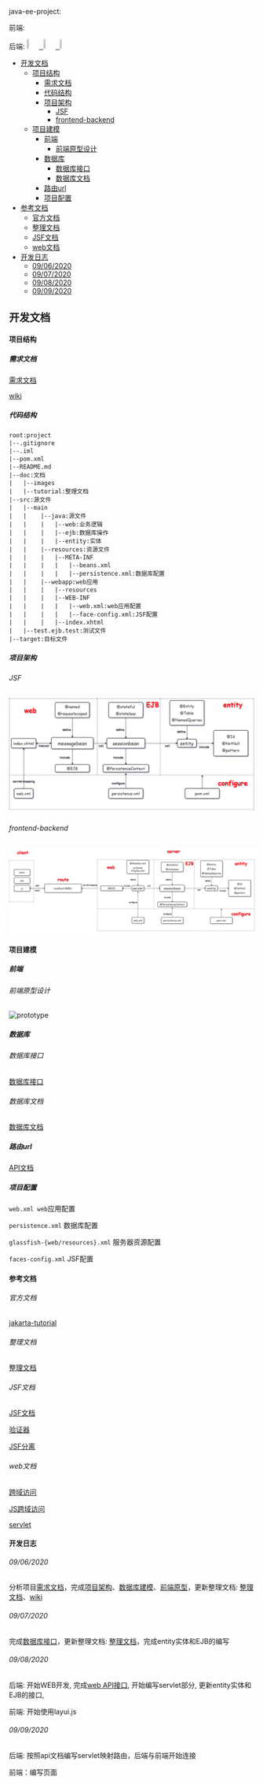 java-ee-project:

前端: 

后端:
<kbd>
    <a href="https://github.com/ppdog0">
        <img src="https://avatars2.githubusercontent.com/u/48408863?s=460&v=4" width="5%" height="5%" style="border: 50% solid black">
    </a>
    <a href="https://github.com/buggyminer">
        <img src="https://avatars3.githubusercontent.com/u/46335543?s=400&v=4" width="5%" height="5%" style="border: 50% solid black">
    </a>
    <a href="https://github.com/GwanWingYan">
        <img src="https://avatars2.githubusercontent.com/u/47978664?s=400&v=4" width="5%" height="5%" style="border: 50% solid black">
    </a>
</kbd>

<!-- TOC -->

- [开发文档](#%E5%BC%80%E5%8F%91%E6%96%87%E6%A1%A3)
    - [项目结构](#%E9%A1%B9%E7%9B%AE%E7%BB%93%E6%9E%84)
        - [需求文档](#%E9%9C%80%E6%B1%82%E6%96%87%E6%A1%A3)
        - [代码结构](#%E4%BB%A3%E7%A0%81%E7%BB%93%E6%9E%84)
        - [项目架构](#%E9%A1%B9%E7%9B%AE%E6%9E%B6%E6%9E%84)
            - [JSF](#jsf)
            - [frontend-backend](#frontend-backend)
    - [项目建模](#%E9%A1%B9%E7%9B%AE%E5%BB%BA%E6%A8%A1)
        - [前端](#%E5%89%8D%E7%AB%AF)
            - [前端原型设计](#%E5%89%8D%E7%AB%AF%E5%8E%9F%E5%9E%8B%E8%AE%BE%E8%AE%A1)
        - [数据库](#%E6%95%B0%E6%8D%AE%E5%BA%93)
            - [数据库接口](#%E6%95%B0%E6%8D%AE%E5%BA%93%E6%8E%A5%E5%8F%A3)
            - [数据库文档](#%E6%95%B0%E6%8D%AE%E5%BA%93%E6%96%87%E6%A1%A3)
        - [路由url](#%E8%B7%AF%E7%94%B1url)
        - [项目配置](#%E9%A1%B9%E7%9B%AE%E9%85%8D%E7%BD%AE)
- [参考文档](#%E5%8F%82%E8%80%83%E6%96%87%E6%A1%A3)
    - [官方文档](#%E5%AE%98%E6%96%B9%E6%96%87%E6%A1%A3)
    - [整理文档](#%E6%95%B4%E7%90%86%E6%96%87%E6%A1%A3)
    - [JSF文档](#jsf%E6%96%87%E6%A1%A3)
    - [web文档](#web%E6%96%87%E6%A1%A3)
- [开发日志](#%E5%BC%80%E5%8F%91%E6%97%A5%E5%BF%97)
    - [09/06/2020](#09062020)
    - [09/07/2020](#09072020)
    - [09/08/2020](#09082020)
    - [09/09/2020](#09092020)

<!-- /TOC -->

## 开发文档

#### 项目结构

##### 需求文档

[需求文档](doc/tutorial/需求分析.md)

[wiki](https://github.com/ppdog0/java-ee-project/wiki/Requirements-Analysis)

##### 代码结构

    root:project
    |--.gitignore
    |--.iml
    |--pom.xml
    |--README.md
    |--doc:文档
    |   |--images
    |   |--tutorial:整理文档
    |--src:源文件
    |   |--main
    |   |    |--java:源文件
    |   |    |   |--web:业务逻辑
    |   |    |   |--ejb:数据库操作
    |   |    |   |--entity:实体
    |   |    |--resources:资源文件
    |   |    |   |--META-INF
    |   |    |   |   |--beans.xml
    |   |    |   |   |--persistence.xml:数据库配置
    |   |    |--webapp:web应用
    |   |    |   |--resources
    |   |    |   |--WEB-INF
    |   |    |   |   |--web.xml:web应用配置
    |   |    |   |   |--face-config.xml:JSF配置
    |   |    |   |--index.xhtml
    |   |--test.ejb.test:测试文件
    |--target:目标文件

##### 项目架构

###### JSF

![项目架构](./doc/images/jave-ee-JSF.png)

###### frontend-backend

![项目架构](./doc/images/jave_ee_architect.png)

#### 项目建模

##### 前端

###### 前端原型设计

![prototype](doc/images/prototype.jpg)

##### 数据库

###### 数据库接口
[数据库接口](doc/model/database_interface.md)

###### 数据库文档

[数据库文档](doc/model/model.md)

##### 路由url

[API文档](doc/servlet/java_API.md)

##### 项目配置

`web.xml web`应用配置

`persistence.xml` 数据库配置

`glassfish-{web/resources}.xml` 服务器资源配置

`faces-config.xml` JSF配置

#### 参考文档

###### 官方文档

[jakarta-tutorial](https://javaee.github.io/tutorial/toc.html)

###### 整理文档

[整理文档](./doc/tutorial)

###### JSF文档

[JSF文档](https://www.w3cschool.cn/java/inject-managed-beans.html)

[验证器](https://blog.csdn.net/qq_33429968/article/details/73928719)

[JSF分离](https://blog.csdn.net/fish_your_god/article/details/100566216)

###### web文档

[跨域访问](https://blog.csdn.net/Wen__Fei/article/details/101458322)

[JS跨域访问](https://www.zhihu.com/question/26376773)

[servlet](https://www.zhihu.com/question/26376773)


#### 开发日志

###### 09/06/2020

分析项目[需求文档](doc/tutorial/需求分析.md)，完成[项目架构](#%E9%A1%B9%E7%9B%AE%E6%9E%B6%E6%9E%84)、[数据库建模](#%E6%95%B0%E6%8D%AE%E5%BA%93%E5%BB%BA%E6%A8%A1)、[前端原型](https://dywioe.axshare.com)，更新整理文档: [整理文档](./doc/tutorial)、[wiki](https://github.com/ppdog0/java-ee-project/wiki/Requirements-Analysis)

###### 09/07/2020

完成[数据库接口](doc/model/database_interface.md)，更新整理文档: [整理文档](./doc/tutorial)，完成entity实体和EJB的编写

###### 09/08/2020

后端: 开始WEB开发, 完成[web API接口](doc/servlet/java_API.md), 开始编写servlet部分, 更新entity实体和EJB的接口, 

前端: 开始使用layui.js

###### 09/09/2020

后端: 按照api文档编写servlet映射路由，后端与前端开始连接

前端：编写页面
